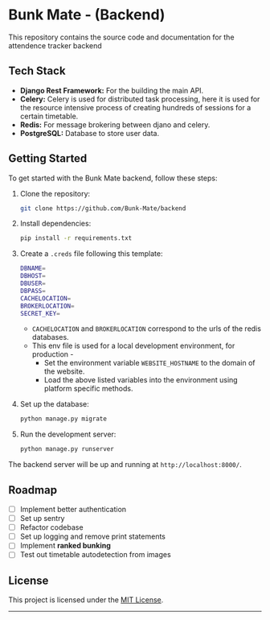 # Bunk Mate - (Backend)

This repository contains the source code and documentation for the attendence tracker backend

## Tech Stack

- **Django Rest Framework:** For the building the main API.
- **Celery:** Celery is used for distributed task processing, here it is used for the resource intensive process of creating hundreds of sessions for a certain timetable.
- **Redis:** For message brokering between djano and celery.
- **PostgreSQL:** Database to store user data.

## Getting Started

To get started with the Bunk Mate backend, follow these steps:

1. Clone the repository:

   ```bash
   git clone https://github.com/Bunk-Mate/backend
   ```

2. Install dependencies:

   ```bash
   pip install -r requirements.txt
   ```

3. Create a `.creds` file following this template:
   ```bash
   DBNAME=
   DBHOST=
   DBUSER=
   DBPASS=
   CACHELOCATION=
   BROKERLOCATION=
   SECRET_KEY=
   ```
   * `CACHELOCATION` and `BROKERLOCATION` correspond to the urls of the redis databases.
   * This env file is used for a local development environment, for production - 
       - Set the environment variable `WEBSITE_HOSTNAME` to the domain of the website.
       - Load the above listed variables into the environment using platform specific methods.
3. Set up the database:

   ```bash
   python manage.py migrate
   ```

4. Run the development server:

   ```bash
   python manage.py runserver
   ```

The backend server will be up and running at `http://localhost:8000/`.

## Roadmap
- [ ] Implement better authentication
- [ ] Set up sentry
- [ ] Refactor codebase
- [ ] Set up logging and remove print statements
- [ ] Implement **ranked bunking**
- [ ] Test out timetable autodetection from images

## License

This project is licensed under the [MIT License](https://opensource.org/license/mit).

---
